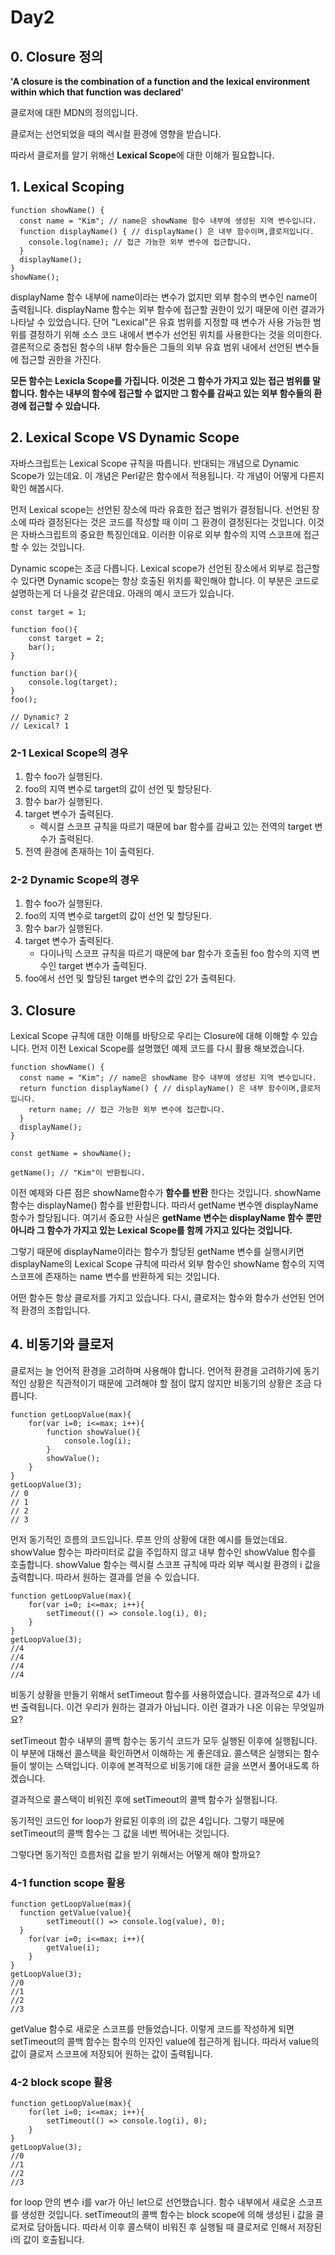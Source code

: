 # Day2

## 0. Closure 정의

**'A closure is the combination of a function and the lexical environment within which that function was declared'**

클로저에 대한 MDN의 정의입니다. 

클로저는 선언되었을 때의 렉시컬 환경에 영향을 받습니다. 

따라서 클로저를 알기 위해선 **Lexical Scope**에 대한 이해가 필요합니다.

## 1. Lexical Scoping

    function showName() {
      const name = "Kim"; // name은 showName 함수 내부에 생성된 지역 변수입니다.
      function displayName() { // displayName() 은 내부 함수이며,클로저입니다.
        console.log(name); // 접근 가능한 외부 변수에 접근합니다.
      }
      displayName();
    }
    showName();

displayName 함수 내부에 name이라는 변수가 없지만 외부 함수의 변수인 name이 출력됩니다. displayName 함수는 외부 함수에 접근할 권한이 있기 때문에 이런 결과가 나타날 수 있었습니다. 단어 "Lexical"은 유효 범위를 지정할 때 변수가 사용 가능한 범위를 결정하기 위해 소스 코드 내에서 변수가 선언된 위치를 사용한다는 것을 의미한다. 결론적으로 중첩된 함수의 내부 함수들은 그들의 외부 유효 범위 내에서 선언된 변수들에 접근할 권한을 가진다.

**모든 함수는 Lexicla Scope를 가집니다. 이것은 그 함수가 가지고 있는 접근 범위를 말합니다. 함수는 내부의 함수에 접근할 수 없지만 그 함수를 감싸고 있는 외부 함수들의 환경에 접근할 수 있습니다.**

## 2. Lexical Scope VS Dynamic Scope

자바스크립트는 Lexical Scope 규칙을 따릅니다. 반대되는 개념으로 Dynamic Scope가 있는데요. 이 개념은 Perl같은 함수에서 적용됩니다. 각 개념이 어떻게 다른지 확인 해봅시다.

먼저 Lexical scope는 선언된 장소에 따라 유효한 접근 범위가 결정됩니다. 선언된 장소에 따라 결정된다는 것은 코드를 작성할 때 이미 그 환경이 결정된다는 것입니다. 이것은 자바스크립트의 중요한 특징인데요. 이러한 이유로 외부 함수의 지역 스코프에 접근할 수 있는 것입니다.

Dynamic scope는 조금 다릅니다. Lexical scope가 선언된 장소에서 외부로 접근할 수 있다면 Dynamic scope는 항상 호출된 위치를 확인해야 합니다. 이 부분은 코드로 설명하는게 더 나을것 같은데요. 아래의 예시 코드가 있습니다.

    const target = 1;
    
    function foo(){
    	const target = 2;
    	bar();
    }
    
    function bar(){
    	console.log(target);
    }
    foo();
    
    // Dynamic? 2
    // Lexical? 1

### 2-1 Lexical Scope의 경우

1. 함수 foo가 실행된다. 
2. foo의 지역 변수로 target의 값이 선언 및 할당된다.  
3. 함수 bar가 실행된다.
4. target 변수가 출력된다.
    - 렉시컬 스코프 규칙을 따르기 때문에 bar 함수를 감싸고 있는 전역의 target 변수가 출력된다.
5. 전역 환경에 존재하는 1이 출력된다.

### 2-2 Dynamic Scope의 경우

1. 함수 foo가 실행된다. 
2. foo의 지역 변수로 target의 값이 선언 및 할당된다.  
3. 함수 bar가 실행된다.
4. target 변수가 출력된다.
    - 다이나믹 스코프 규칙을 따르기 때문에 bar 함수가 호출된 foo 함수의 지역 변수인 target 변수가 출력된다.
5. foo에서 선언 및 할당된 target 변수의 값인 2가 출력된다.

## 3. Closure

Lexical Scope 규칙에 대한 이해를 바탕으로 우리는 Closure에 대해 이해할 수 있습니다. 먼저 이전 Lexical Scope를 설명했던 예제 코드를 다시 활용 해보겠습니다.

    function showName() {
      const name = "Kim"; // name은 showName 함수 내부에 생성된 지역 변수입니다.
      return function displayName() { // displayName() 은 내부 함수이며,클로저입니다.
        return name; // 접근 가능한 외부 변수에 접근합니다.
      }
      displayName();
    }
    
    const getName = showName();
    
    getName(); // "Kim"이 반환됩니다.
    

이전 예제와 다른 점은 showName함수가 **함수를 반환** 한다는 것입니다. showName 함수는 displayName() 함수를 반환합니다. 따라서 getName 변수엔 displayName 함수가 할당됩니다. 여기서 중요한 사실은 **getName 변수는 displayName 함수 뿐만 아니라 그 함수가 가지고 있는 Lexical Scope를 함께 가지고 있다는 것입니다.** 

그렇기 때문에 displayName이라는 함수가 할당된 getName 변수를 실행시키면 displayName의 Lexical Scope 규칙에 따라서 외부 함수인 showName 함수의 지역 스코프에 존재하는 name 변수를 반환하게 되는 것입니다. 

어떤 함수든 항상 클로저를 가지고 있습니다. 다시, 클로저는 함수와 함수가 선언된 언어적 환경의 조합입니다.

## 4. 비동기와 클로저

클로저는 늘 언어적 환경을 고려하며 사용해야 합니다. 언어적 환경을 고려하기에 동기적인 상황은 직관적이기 때문에 고려해야 할 점이 많지 않지만 비동기의 상황은 조금 다릅니다. 

    function getLoopValue(max){
    	for(var i=0; i<=max; i++){
    		function showValue(){
    			console.log(i);
    		}
    		showValue();
    	}
    }
    getLoopValue(3);
    // 0
    // 1
    // 2
    // 3

먼저 동기적인 흐름의 코드입니다. 루프 안의 상황에 대한 예시를 들었는데요. showValue 함수는 파라미터로 값을 주입하지 않고 내부 함수인 showValue 함수를 호출합니다. showValue 함수는 렉시컬 스코프 규칙에 따라 외부 렉시컬 환경의 i 값을 출력합니다. 따라서 원하는 결과를 얻을 수 있습니다. 

    function getLoopValue(max){
    	for(var i=0; i<=max; i++){
    		setTimeout(() => console.log(i), 0);
    	}
    }
    getLoopValue(3);
    //4
    //4
    //4
    //4

비동기 상황을 만들기 위해서 setTimeout 함수를 사용하였습니다. 결과적으로 4가 네 번 출력됩니다. 이건 우리가 원하는 결과가 아닙니다. 이런 결과가 나온 이유는 무엇일까요?

setTimeout 함수 내부의 콜백 함수는 동기식 코드가 모두 실행된 이후에 실행됩니다. 이 부분에 대해선 콜스택을 확인하면서 이해하는 게 좋은데요. 콜스택은 실행되는 함수들이 쌓이는 스택입니다. 이후에 본격적으로 비동기에 대한 글을 쓰면서 풀어내도록 하겠습니다. 

결과적으로 콜스택이 비워진 후에 setTimeout의 콜백 함수가 실행됩니다. 

동기적인 코드인 for loop가 완료된 이후의 i의 값은 4입니다. 그렇기 때문에 setTimeout의 콜백 함수는 그 값을 네번 찍어내는 것입니다. 

그렇다면 동기적인 흐름처럼 값을 받기 위해서는 어떻게 해야 할까요?

### 4-1 function scope 활용

    function getLoopValue(max){
      function getValue(value){
    		setTimeout(() => console.log(value), 0);
      }
    	for(var i=0; i<=max; i++){
    		getValue(i);
    	}
    }
    getLoopValue(3);
    //0
    //1
    //2
    //3

getValue 함수로 새로운 스코프를 만들었습니다. 이렇게 코드를 작성하게 되면 setTimeout의 콜백 함수는 함수의 인자인 value에 접근하게 됩니다. 따라서 value의 값이 클로저 스코프에 저장되어 원하는 값이 출력됩니다. 

### 4-2 block scope 활용

    function getLoopValue(max){
    	for(let i=0; i<=max; i++){
    		setTimeout(() => console.log(i), 0);
    	}
    }
    getLoopValue(3);
    //0
    //1
    //2
    //3

for loop 안의 변수 i를 var가 아닌 let으로 선언했습니다. 함수 내부에서 새로운 스코프를 생성한 것입니다. setTimeout의 콜백 함수는 block scope에 의해 생성된 i 값을 클로저로 담아둡니다. 따라서 이후 콜스택이 비워진 후 실행될 때 클로저로 인해서 저장된 i의 값이 호출됩니다.
